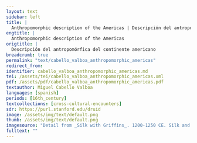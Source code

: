 ```yaml
---
layout: text
sidebar: left
title: |
  Anthropomorphic description of the Americas | Descripción del antropomórfica del continente americano
engtitle: |
  Anthropomorphic description of the Americas
origtitle: |
  Descripción del antropomórfica del continente americano
breadcrumb: true
permalink: "text/cabello_valboa_anthropomorphic_americas"
redirect_from: 
identifier: cabello_valboa_anthropomorphic_americas.md
tei: /assets/tei/cabello_valboa_anthropomorphic_americas.xml
pdf: /assets/pdf/cabello_valboa_anthropomorphic_americas.pdf
textauthor: Miguel Cabello Valboa
languages: [spanish]
periods: [16th_century]
textcollections: [cross-cultural-encounters]
sdr: https://purl.stanford.edu/druid 
image: /assets/img/text/default.png
thumb: /assets/img/text/default.png
imagesource: "Detail from _Silk with Griffins_. 1200-1250 CE. Silk and silver-gilt metal on parchment over cotton. Central Asia, Sicily, or North Africa. 69 1/4 x 38 1/4 in. (175.9 x 97.2 cm). The Cloisters Collection, 1984, at the Metropolitan Museum of Art, New York. Object Number 1984.344. [https://www.metmuseum.org/art/collection/search/466119](https://www.metmuseum.org/art/collection/search/466119). [Public Domain]"
fulltext: ""
---
```

 
